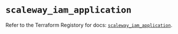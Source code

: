 # `scaleway_iam_application`

Refer to the Terraform Registory for docs: [`scaleway_iam_application`](https://registry.terraform.io/providers/scaleway/scaleway/2.31.0/docs/resources/iam_application).

